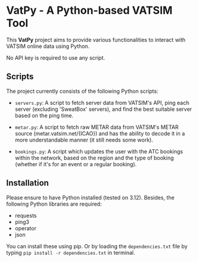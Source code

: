 # VatPy - A Python-based VATSIM Tool

This **VatPy** project aims to provide various functionalities to interact with VATSIM online data using Python.

No API key is required to use any script.

## Scripts

The project currently consists of the following Python scripts:

- `servers.py`: A script to fetch server data from VATSIM's API, ping each server (excluding 'SweatBox' servers), and
  find the best suitable server based on the ping time.

- `metar.py`: A script to fetch raw METAR data from VATSIM's METAR source (metar.vatsim.net/{ICAO}) and has the ability
  to decode it in a more understandable manner (it still needs some work).

- `bookings.py`: A script which updates the user with the ATC bookings within the network, based on the region and the type of booking (whether if it's for an event or a regular booking).

## Installation

Please ensure to have Python installed (tested on 3.12). Besides, the following Python libraries are required:

- requests
- ping3
- operator
- json

You can install these using pip. Or by loading the `dependencies.txt` file by typing `pip install -r dependencies.txt`
in terminal.